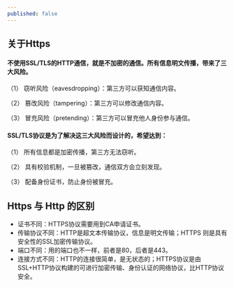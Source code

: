 ```yaml
---
published: false
---
```

## 关于Https

#### 不使用SSL/TLS的HTTP通信，就是不加密的通信。所有信息明文传播，带来了三大风险。

（1） 窃听风险（eavesdropping）：第三方可以获知通信内容。

（2） 篡改风险（tampering）：第三方可以修改通信内容。

（3） 冒充风险（pretending）：第三方可以冒充他人身份参与通信。



#### SSL/TLS协议是为了解决这三大风险而设计的，希望达到：

（1） 所有信息都是加密传播，第三方无法窃听。

（2） 具有校验机制，一旦被篡改，通信双方会立刻发现。

（3） 配备身份证书，防止身份被冒充。


## Https 与 Http 的区别

- 证书不同：HTTPS协议需要用到CA申请证书。
- 传输协议不同：HTTP是超文本传输协议，信息是明文传输；HTTPS 则是具有安全性的SSL加密传输协议。
- 端口不同：用的端口也不一样，前者是80，后者是443。
- 连接方式不同：HTTP的连接很简单，是无状态的；HTTPS协议是由SSL+HTTP协议构建的可进行加密传输、身份认证的网络协议，比HTTP协议安全。